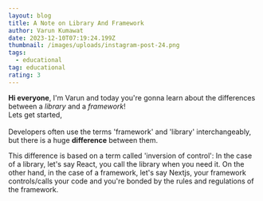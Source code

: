 ```yaml
---
layout: blog
title: A Note on Library And Framework
author: Varun Kumawat
date: 2023-12-10T07:19:24.199Z
thumbnail: /images/uploads/instagram-post-24.png
tags:
  - educational
tag: educational
rating: 3
---
```

**Hi everyone**, I'm Varun and today you're gonna learn about the differences between a *library* and a *framework*!\
Lets get started,\
\
Developers often use the terms 'framework' and 'library' interchangeably, but there is a huge **difference** between them.

This difference is based on a term called 'inversion of control': In the case of a library, let's say React, you call the library when you need it. On the other hand, in the case of a framework, let's say Nextjs, your framework controls/calls your code and you're bonded by the rules and regulations of the framework.